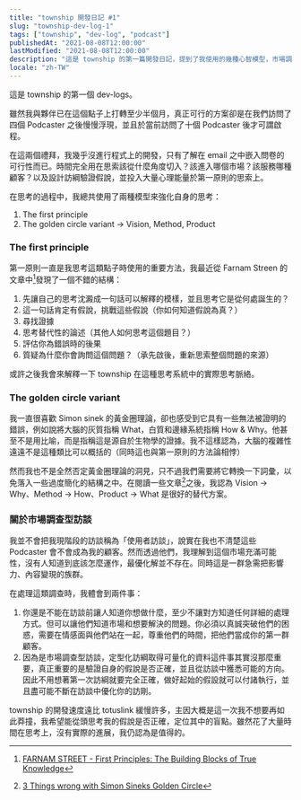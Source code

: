 ```yaml
---
title: "township 開發日記 #1"
slug: "township-dev-log-1"
tags: ["township", "dev-log", "podcast"]
publishedAt: "2021-08-08T12:00:00"
lastModified: "2021-08-08T12:00:00"
description: "這是 township 的第一篇開發日記，提到了我使用的幾種心智模型，市場調查類的訪談是如何進行，以及我們期待 township 完成的任務。"
locale: "zh-TW"
---
```


這是 township 的第一個 dev-logs。

雖然我與夥伴已在這個點子上打轉至少半個月，真正可行的方案卻是在我們訪問了四個 Podcaster 之後慢慢浮現，並且於當前訪問了十個 Podcaster 後才可謂啟程。

在這兩個禮拜，我幾乎沒進行程式上的開發，只有了解在 email 之中嵌入問卷的可行性而已。時間完全用在思索該從什麼角度切入？該進入哪個市場？該服務哪種顧客？以及設計訪綱驗證假說，並投入大量心理能量於第一原則的思索上。

在思考的過程中，我總共使用了兩種模型來強化自身的思考：

1. The first principle
2. The golden circle variant -> Vision, Method, Product

### The first principle

第一原則一直是我思考這類點子時使用的重要方法，我最近從 Farnam Streen 的文章中[^1]發現了一個不錯的結構：

1. 先讓自己的思考沈澱成一句話可以解釋的模樣，並且思考它是從何處誕生的？
2. 這一句話肯定有假說，挑戰這些假說（你如何知道假說為真？）
3. 尋找證據
4. 思考替代性的論述（其他人如何思考這個題目？）
5. 評估你為錯誤時的後果
6. 質疑為什麼你會詢問這個問題？（承先啟後，重新思索整個問題的來源）

或許之後我會來解釋一下 township 在這種思考系統中的實際思考脈絡。

### The golden circle variant

我一直很喜歡 Simon sinek 的黃金圈理論，卻也感受到它具有一些無法被證明的錯誤，例如說將大腦的灰質指稱 What，白質和邊緣系統指稱 How & Why。他甚至不是用比喻，而是指稱這是源自於生物學的證據。我不這樣認為，大腦的複雜性遠遠不是這種類比可以概括的（同時這也與第一原則的方法論相悖）

然而我也不是全然否定黃金圈理論的洞見，只不過我們需要將它轉換一下詞彙，以免落入一些過度簡化的結構之中。在閱讀一些文章[^2]之後，我認為 Vision -> Why、Method -> How、Product -> What 是很好的替代方案。

### 關於市場調查型訪談

我並不會把我現階段的訪談稱為「使用者訪談」，說實在我也不清楚這些 Podcaster 會不會成為我的顧客。然而透過他們，我理解到這個市場充滿可能性，沒有人知道到底該怎麼運作，最優化解並不存在。同時這是一群急需把影響力、內容變現的族群。

在處理這類調查時，我體會到兩件事：

1. 你還是不能在訪談前讓人知道你想做什麼，至少不讓對方知道任何詳細的處理方式。但可以讓他們知道市場和想要解決的問題。你必須以真誠突破他們的困惑，需要在情感面與他們站在一起，尊重他們的時間，把他們當成你的第一群顧客。
2. 因為是市場調查型訪談，定型化訪綱取得可量化的資料這件事其實沒那麼重要，真正重要的是驗證自身的假說是否正確，並且從訪談中獲悉可能的方向。因此不用想著第一次訪綱就要完全正確，做好起始的假設就可以付諸執行，並且盡可能不斷在訪談中優化你的訪剛。

township 的開發速度遠比 totuslink 緩慢許多，主因大概是這一次我不想要再如此莽撞，我希望能從頭思考我的假說是否正確，定位其中的盲點。雖然花了大量時間在思考上，沒有實際的進展，我仍認為是值得的。

[^1]: [FARNAM STREET - First Principles: The Building Blocks of True Knowledge](https://fs.blog/2018/04/first-principles/)
[^2]: [3 Things wrong with Simon Sineks Golden Circle](https://uxplanet.org/3-things-wrong-with-simon-sineks-golden-circle-f262fed6ce3f)
